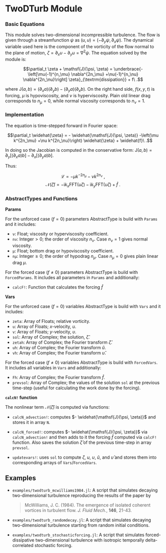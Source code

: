 # TwoDTurb Module


### Basic Equations

This module solves two-dimensional incompressible turbulence. The flow is given
through a streamfunction $\psi$ as $(u,\upsilon) = (-\partial_y\psi, \partial_x\psi)$.
The dynamical variable used here is the component of the vorticity of the flow
normal to the plane of motion, $\zeta=\partial_x \upsilon- \partial_y u = \nabla^2\psi$.
The equation solved by the module is:

$$\partial_t \zeta + \mathsf{J}(\psi, \zeta) = \underbrace{-\left[\mu(-1)^{n_\mu} \nabla^{2n_\mu}
+\nu(-1)^{n_\nu} \nabla^{2n_\nu}\right] \zeta}_{\textrm{dissipation}} + f\ .$$

where $\mathsf{J}(a, b) = (\partial_x a)(\partial_y b)-(\partial_y a)(\partial_x b)$. On
the right hand side, $f(x,y,t)$ is forcing, $\mu$ is hypoviscosity, and $\nu$ is
hyperviscosity. Plain old linear drag corresponds to $n_{\mu}=0$, while normal
viscosity corresponds to $n_{\nu}=1$.

### Implementation

The equation is time-stepped forward in Fourier space:

$$\partial_t \widehat{\zeta} = - \widehat{\mathsf{J}(\psi, \zeta)} -\left(\mu k^{2n_\mu}
+\nu k^{2n_\nu}\right) \widehat{\zeta}  + \widehat{f}\ .$$

In doing so the Jacobian is computed in the conservative form: $\mathsf{J}(a,b) =
\partial_y [ (\partial_x a) b] -\partial_x[ (\partial_y a) b]$.

Thus:

$$\mathcal{L} = -\mu k^{-2n_\mu} - \nu k^{2n_\nu}\ ,$$
$$\mathcal{N}(\widehat{\zeta}) = - \mathrm{i}k_x \mathrm{FFT}(u \zeta)-
	\mathrm{i}k_y \mathrm{FFT}(\upsilon \zeta) + \widehat{f}\ .$$


### AbstractTypes and Functions

**Params**

For the unforced case ($f=0$) parameters AbstractType is build with `Params` and it includes:
- `ν`:   Float; viscosity or hyperviscosity coefficient.
- `nν`: Integer$>0$; the order of viscosity $n_\nu$. Case $n_\nu=1$ gives normal viscosity.
- `μ`: Float; bottom drag or hypoviscosity coefficient.
- `nμ`: Integer$\ge 0$; the order of hypodrag $n_\mu$. Case $n_\mu=0$ gives plain linear drag $\mu$.

For the forced case ($f\ne 0$) parameters AbstractType is build with `ForcedParams`. It includes all parameters in `Params` and additionally:
- `calcF!`: Function that calculates the forcing $\widehat{f}$


**Vars**

For the unforced case ($f=0$) variables AbstractType is build with `Vars` and it includes:
- `zeta`: Array of Floats; relative vorticity.
- `u`: Array of Floats; $x$-velocity, $u$.
- `v`: Array of Floats; $y$-velocity, $\upsilon$.
- `sol`: Array of Complex; the solution, $\widehat{\zeta}$.
- `zetah`: Array of Complex; the Fourier transform $\widehat{\zeta}$.
- `uh`: Array of Complex; the Fourier transform $\widehat{u}$.
- `vh`: Array of Complex; the Fourier transform $\widehat{\upsilon}$.

For the forced case ($f\ne 0$) variables AbstractType is build with `ForcedVars`. It includes all variables in `Vars` and additionally:
- `Fh`: Array of Complex; the Fourier transform $\widehat{f}$.
- `prevsol`: Array of Complex; the values of the solution `sol` at the previous time-step (useful for calculating the work done by the forcing).



**`calcN!` function**

The nonlinear term $\mathcal{N}(\widehat{\zeta})$ is computed via functions:

- `calcN_advection!`: computes $- \widehat{\mathsf{J}(\psi, \zeta)}$ and stores it in array `N`.

- `calcN_forced!`: computes $- \widehat{\mathsf{J}(\psi, \zeta)}$ via `calcN_advection!` and then adds to it the forcing $\widehat{f}$ computed via `calcF!` function. Also saves the solution $\widehat{\zeta}$ of the previous time-step in array `prevsol`.

- `updatevars!`: uses `sol` to compute $\zeta$, $u$, $\upsilon$, $\widehat{u}$, and $\widehat{\upsilon}$ and stores them into corresponding arrays of `Vars`/`ForcedVars`.


## Examples

- `examples/twodturb_mcwilliams1984.jl`: A script that simulates decaying two-dimensional turbulence reproducing the results of the paper by

  > McWilliams, J. C. (1984). The emergence of isolated coherent vortices in turbulent flow. *J. Fluid Mech.*, **146**, 21-43.

- `examples/twodturb_randomdecay.jl`: A script that simulates decaying two-dimensional turbulence starting from random initial conditions.

- `examples/twodturb_stochasticforcing.jl`: A script that simulates forced-dissipative two-dimensional turbulence with isotropic temporally delta-correlated stochastic forcing.
